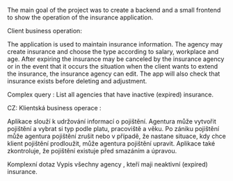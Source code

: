 The main goal of the project was to create a backend and a small frontend to show the operation  of the insurance application.

Client business operation:

The application is used to maintain insurance information. The agency may create
insurance and choose the type according to salary, workplace and age. After expiring
the insurance may be canceled by the insurance agency or in the event that it occurs
the situation when the client wants to extend the insurance, the insurance agency can
edit. The app will also check that insurance exists before deleting and
adjustment.

Complex query :
List all agencies that have inactive (expired) insurance.


CZ:
Klientská business operace :

Aplikace slouží k udržování informací o pojištění. Agentura může vytvořit 
pojištění a vybrat si typ podle platu, pracoviště a věku. Po zániku 
pojištění může agentura pojištění zrušit nebo v případě, že nastane 
situace, kdy chce klient pojištění prodloužit, může agentura pojištění 
upravit. Aplikace také zkontroluje, že  pojištění existuje před smazáním a 
úpravou.

Komplexní dotaz Vypis všechny agency , kteří maji  neaktivní (expired) insurance.
